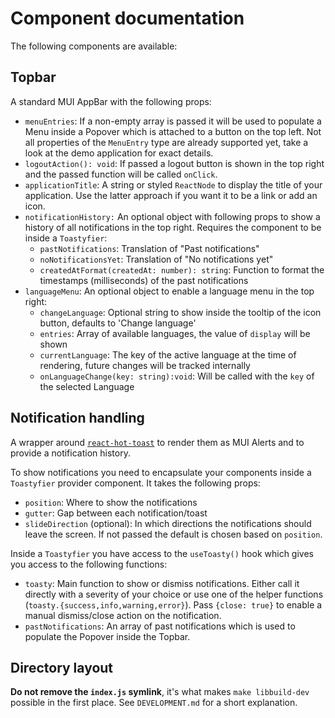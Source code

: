 # Component documentation

The following components are available:

## Topbar

A standard MUI AppBar with the following props:

- `menuEntries`: If a non-empty array is passed it will be used to populate a Menu
  inside a Popover which is attached to a button on the top left. Not all properties of
  the `MenuEntry` type are already supported yet, take a look at the demo application
  for exact details.
- `logoutAction(): void`: If passed a logout button is shown in the top right and the
  passed function will be called `onClick`.
- `applicationTitle`: A string or styled `ReactNode` to display the title of your
  application. Use the latter approach if you want it to be a link or add an icon.
- `notificationHistory:` An optional object with following props to show a history of
  all notifications in the top right. Requires the component to be inside a
  `Toastyfier`:
  - `pastNotifications`: Translation of "Past notifications"
  - `noNotificationsYet`: Translation of "No notifications yet"
  - `createdAtFormat(createdAt: number): string`: Function to format the timestamps
    (milliseconds) of the past notifications
- `languageMenu`: An optional object to enable a language menu in the top right:
  - `changeLanguage`: Optional string to show inside the tooltip of the icon button,
    defaults to 'Change language'
  - `entries`: Array of available languages, the value of `display` will be shown
  - `currentLanguage`: The key of the active language at the time of rendering, future
    changes will be tracked internally
  - `onLanguageChange(key: string):void`: Will be called with the `key` of the selected
    Language

## Notification handling

A wrapper around [`react-hot-toast`](https://github.com/timolins/react-hot-toast) to
render them as MUI Alerts and to provide a notification history.

To show notifications you need to encapsulate your components inside a `Toastyfier`
provider component. It takes the following props:

- `position`: Where to show the notifications
- `gutter`: Gap between each notification/toast
- `slideDirection` (optional): In which directions the notifications should leave the
  screen. If not passed the default is chosen based on `position`.

Inside a `Toastyfier` you have access to the `useToasty()` hook which gives you access
to the following functions:

- `toasty`: Main function to show or dismiss notifications. Either call it directly with
  a severity of your choice or use one of the helper functions
  (`toasty.{success,info,warning,error}`). Pass `{close: true}` to enable a manual
  dismiss/close action on the notification.
- `pastNotifications`: An array of past notifications which is used to populate the
  Popover inside the Topbar.

## Directory layout

**Do not remove the `index.js` symlink**, it's what makes `make libbuild-dev` possible
in the first place. See `DEVELOPMENT.md` for a short explanation.
